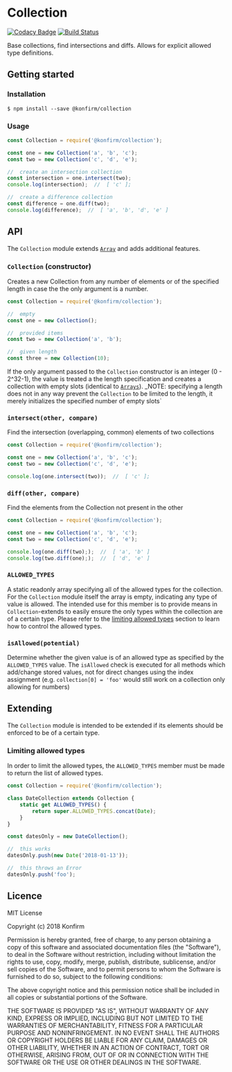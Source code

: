 # Collection

[![Codacy Badge](https://api.codacy.com/project/badge/Grade/d05600d9018a4bdcbe2c61fc5647279d)](https://www.codacy.com/app/konfirm/node-collection?utm_source=github.com&amp;utm_medium=referral&amp;utm_content=konfirm/node-collection&amp;utm_campaign=Badge_Grade)
[![Build Status](https://travis-ci.org/konfirm/node-collection.svg?branch=master)](https://travis-ci.org/konfirm/node-collection)

Base collections, find intersections and diffs. Allows for explicit allowed type definitions.

## Getting started

### Installation

```
$ npm install --save @konfirm/collection
```

### Usage

```js
const Collection = require('@konfirm/collection');

const one = new Collection('a', 'b', 'c');
const two = new Collection('c', 'd', 'e');

//  create an intersection collection
const intersection = one.intersect(two);
console.log(intersection);  //  [ 'c' ];

//  create a difference collection
const difference = one.diff(two);
console.log(difference);  //  [ 'a', 'b', 'd', 'e' ]
```


## API
The `Collection` module extends [`Array`](https://developer.mozilla.org/docs/Web/JavaScript/Reference/Global_Objects/Array) and adds additional features.

### `Collection` (constructor)

Creates a new Collection from any number of elements or of the specified length in case the the only argument is a number.

```js
const Collection = require('@konfirm/collection');

//  empty
const one = new Collection();

//  provided items
const two = new Collection('a', 'b');

//  given length
const three = new Collection(10);
```

If the only argument passed to the `Collection` constructor is an integer (0 - 2^32-1), the value is treated a the length specification and creates a collection with empty slots (identical to [`Arrays`](https://developer.mozilla.org/docs/Web/JavaScript/Reference/Global_Objects/Array#Syntax)).
_NOTE: specifying a length does not in any way prevent the `Collection` to be limited to the length, it merely initializes the specified number of empty slots`


### `intersect(other, compare)`
Find the intersection (overlapping, common) elements of two collections

```js
const Collection = require('@konfirm/collection');

const one = new Collection('a', 'b', 'c');
const two = new Collection('c', 'd', 'e');

console.log(one.intersect(two));  //  [ 'c' ];
```

### `diff(other, compare)`
Find the elements from the Collection not present in the other

```js
const Collection = require('@konfirm/collection');

const one = new Collection('a', 'b', 'c');
const two = new Collection('c', 'd', 'e');

console.log(one.diff(two););  //  [ 'a', 'b' ]
console.log(two.diff(one););  //  [ 'd', 'e' ]
```

### `ALLOWED_TYPES`
A static readonly array specifying all of the allowed types for the collection. For the `Collection` module itself the array is empty, indicating any type of value is allowed.
The intended use for this member is to provide means in `Collection`-extends to easily ensure the only types within the collection are of a certain type.
Please refer to the [limiting allowed types](#limiting-allowed-types) section to learn how to control the allowed types.

### `isAllowed(potential)`
Determine whether the given value is of an allowed type as specified by the `ALLOWED_TYPES` value.
The `isAllowed` check is executed for all methods which add/change stored values, not for direct changes using the index assignment (e.g. `collection[0] = 'foo'` would still work on a collection only allowing for numbers)

## Extending
The `Collection` module is intended to be extended if its elements should be enforced to be of a certain type.

### Limiting allowed types
In order to limit the allowed types, the `ALLOWED_TYPES` member must be made to return the list of allowed types.

```js
const Collection = require('@konfirm/collection');

class DateCollection extends Collection {
	static get ALLOWED_TYPES() {
		return super.ALLOWED_TYPES.concat(Date);
	}
}

const datesOnly = new DateCollection();

//  this works
datesOnly.push(new Date('2018-01-13'));

//  this throws an Error
datesOnly.push('foo');
```

## Licence

MIT License

Copyright (c) 2018 Konfirm

Permission is hereby granted, free of charge, to any person obtaining a copy
of this software and associated documentation files (the "Software"), to deal
in the Software without restriction, including without limitation the rights
to use, copy, modify, merge, publish, distribute, sublicense, and/or sell
copies of the Software, and to permit persons to whom the Software is
furnished to do so, subject to the following conditions:

The above copyright notice and this permission notice shall be included in all
copies or substantial portions of the Software.

THE SOFTWARE IS PROVIDED "AS IS", WITHOUT WARRANTY OF ANY KIND, EXPRESS OR
IMPLIED, INCLUDING BUT NOT LIMITED TO THE WARRANTIES OF MERCHANTABILITY,
FITNESS FOR A PARTICULAR PURPOSE AND NONINFRINGEMENT. IN NO EVENT SHALL THE
AUTHORS OR COPYRIGHT HOLDERS BE LIABLE FOR ANY CLAIM, DAMAGES OR OTHER
LIABILITY, WHETHER IN AN ACTION OF CONTRACT, TORT OR OTHERWISE, ARISING FROM,
OUT OF OR IN CONNECTION WITH THE SOFTWARE OR THE USE OR OTHER DEALINGS IN THE
SOFTWARE.
